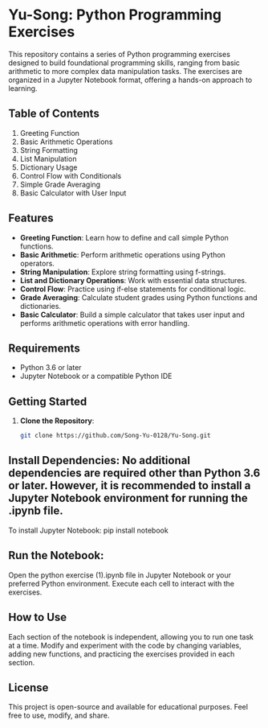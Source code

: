# Yu-Song: Python Programming Exercises

This repository contains a series of Python programming exercises designed to build foundational programming skills, ranging from basic arithmetic to more complex data manipulation tasks. The exercises are organized in a Jupyter Notebook format, offering a hands-on approach to learning.

## Table of Contents
1. Greeting Function
2. Basic Arithmetic Operations
3. String Formatting
4. List Manipulation
5. Dictionary Usage
6. Control Flow with Conditionals
7. Simple Grade Averaging
8. Basic Calculator with User Input

## Features

- **Greeting Function**: Learn how to define and call simple Python functions.
- **Basic Arithmetic**: Perform arithmetic operations using Python operators.
- **String Manipulation**: Explore string formatting using f-strings.
- **List and Dictionary Operations**: Work with essential data structures.
- **Control Flow**: Practice using if-else statements for conditional logic.
- **Grade Averaging**: Calculate student grades using Python functions and dictionaries.
- **Basic Calculator**: Build a simple calculator that takes user input and performs arithmetic operations with error handling.

## Requirements

- Python 3.6 or later
- Jupyter Notebook or a compatible Python IDE

## Getting Started

1. **Clone the Repository**:
   ```bash
   git clone https://github.com/Song-Yu-0128/Yu-Song.git

## Install Dependencies: No additional dependencies are required other than Python 3.6 or later. However, it is recommended to install a Jupyter Notebook environment for running the .ipynb file.

To install Jupyter Notebook: pip install notebook

## Run the Notebook:

Open the python exercise (1).ipynb file in Jupyter Notebook or your preferred Python environment.
Execute each cell to interact with the exercises.

## How to Use
Each section of the notebook is independent, allowing you to run one task at a time.
Modify and experiment with the code by changing variables, adding new functions, and practicing the exercises provided in each section.

## License
This project is open-source and available for educational purposes. Feel free to use, modify, and share.
